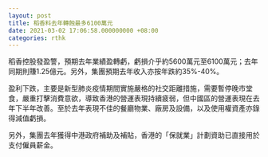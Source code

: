 ```yaml
---
layout: post
title: 稻香料去年轉蝕最多6100萬元
date: 2021-03-02 17:06:58.000000000 +08:00
categories: rthk
---
```


稻香控股發盈警，預期去年業績盈轉虧，虧損介乎約5600萬元至6100萬元；去年同期則賺1.25億元。另外，集團預期去年收入亦按年跌約35%-40%。

盈利下跌，主要是新型肺炎疫情期間實施嚴格的社交距離措施，需要暫停晚市堂食，嚴重打擊消費意欲，導致香港的營運表現持續疲弱，但中國區的營運表現在去年下半年改善。至於去年表現不佳的餐廳物業、廠房及設備，以及使用權資產亦錄得減值虧損。

另外，集團去年獲得中港政府補助及補貼，香港的「保就業」計劃資助已直接用於支付僱員薪金。
